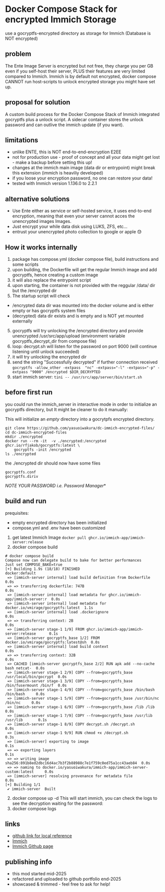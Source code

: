 # Docker Compose Stack for encrypted Immich Storage
use a gocryptfs-encrypted directory as storage for Immich (Database is NOT encrypted)

## problem
The Ente Image Server is encrypted but not free, they charge you per GB even if you self-host their server, PLUS their features are very limited compared to Immich.
Immich is by default not encrypted, docker compose CANNOT run host-scripts to unlock encrypted storage you might have set up.

## proposal for solution
A custom build process for the Docker Compose Stack of Immich integrated gocryptfs plus a unlock script. A sidecar container stores the unlock password and can outlive the immich update (if you want).

## limitations
- unlike ENTE, this is NOT end-to-end-encryption E2EE
- not for production use - proof of concept and all your data might get lost - make a backup before setting this up!
- changes at the immich main image (data dir or entrypoint) might break this extension (immich is heaviliy developed)
- if you loose your encryption password, no one can restore your data!
- tested with Immich version 1.136.0 to 2.2.1

## alternative solutions
- Use Ente either as service or self-hosted service, it uses end-to-end encryption, meaning that even your server cannot acces the unencrypted images Images.
- Just encrypt your while data disk using LUKS, ZFS, etc...
- entrust your unencrypted photo collection to google or apple 😓

## How it works internally
1. package has compose.yml (docker compose file), build instructions and some scripts
2. upon building, the Dockerfile will get the regular Immich image and add gocryptfs, hence creating a custom image
3. it will also replace the entrypoint script
4. upon starting, the container is not provided with the reggular /data/ dir but the /encrypted dir
5. The startup script will check
- /encrypted data dir was mounted into the docker volume and is either empty or has gocryptfs system files
- (decrypted) data dir exists and is empty and is NOT yet mounted externally
5. gocryptfs will try unlocking the /encrypted directory and provide unencrypted /usr/src/app/upload (environment variable gocryptfs_decrypt_dir from compose file)
6. loop: decrypt.sh will listen for the password on port 9000 (will continue listening until unlock succeeded)
7. it will try unlocking the encrypted dir
8. send the string "Successfully decrypted" if further connection received
```gocryptfs -allow_other -extpass  "nc" -extpass="-l" -extpass="-p" -extpass "9000" /encrypted $DIR_DECRYPTED```
9. start immich server:
```tini -- /usr/src/app/server/bin/start.sh```

## before first run
you could run the immich_server in interactive mode in order to initialize an gocryptfs directory, but It might be cleaner to do it manually:

This will initialize an *empty* directory into a gocrytpfs encrypted directory.
```
git clone https://github.com/yasuoiwakura/dc-immich-encrypted-files/
cd dc-immich-encrypted-files
mkdir ./encrypted
docker run --rm -it  -v ./encrypted:/encrypted ghcr.io/rfjakob/gocryptfs:latest \
    gocryptfs -init /encrypted
ls ./encrypted
```
the ./encrypted dir should now have some files
```
gocryptfs.conf
gocryptfs.diriv
```
**NOTE YOUR PASSWORD* i.e. Password Manager**

## build and run
prequisites:
- empty encrypted directory has been initialized
- compose.yml and .env have been customized
1. get latest Immich Image
```docker pull ghcr.io/immich-app/immich-server:release```
2. docker compose build
```
# docker compose build
Compose now can delegate build to bake for better performances
Just set COMPOSE_BAKE=true
[+] Building 1.9s (18/18) FINISHED                                       docker:default
 => [immich-server internal] load build definition from Dockerfile                 0.0s
 => => transferring dockerfile: 747B                                               0.0s
 => [immich-server internal] load metadata for ghcr.io/immich-app/immich-server:r  0.0s
 => [immich-server internal] load metadata for docker.io/vmirage/gocryptfs:latest  1.1s
 => [immich-server internal] load .dockerignore                                    0.0s
 => => transferring context: 2B                                                    0.0s
 => [immich-server stage-1 1/9] FROM ghcr.io/immich-app/immich-server:release      0.1s
 => [immich-server gocryptfs_base 1/2] FROM docker.io/vmirage/gocryptfs:latest@sh  0.0s
 => [immich-server internal] load build context                                    0.0s
 => => transferring context: 32B                                                   0.0s
 => CACHED [immich-server gocryptfs_base 2/2] RUN apk add --no-cache bash netcat-  0.0s
 => [immich-server stage-1 2/9] COPY --from=gocryptfs_base /usr/local/bin/gocrypt  0.0s
 => [immich-server stage-1 3/9] COPY --from=gocryptfs_base /bin/fusermount /bin/f  0.0s
 => [immich-server stage-1 4/9] COPY --from=gocryptfs_base /bin/bash /bin/bash     0.0s
 => [immich-server stage-1 5/9] COPY --from=gocryptfs_base /usr/bin/nc /bin/nc     0.0s
 => [immich-server stage-1 6/9] COPY --from=gocryptfs_base /lib /lib               0.0s
 => [immich-server stage-1 7/9] COPY --from=gocryptfs_base /usr/lib /usr/lib       0.1s
 => [immich-server stage-1 8/9] COPY decrypt.sh /decrypt.sh                        0.0s
 => [immich-server stage-1 9/9] RUN chmod +x /decrypt.sh                           0.3s
 => [immich-server] exporting to image                                             0.1s
 => => exporting layers                                                            0.1s
 => => writing image sha256:891b8ed2dbc16d4ac7b3f2b88988c7e1f759c0ed75a1cc43aeb84  0.0s
 => => naming to docker.io/yasuoiwakura/immich-app/immich-server-custom:latest     0.0s
 => [immich-server] resolving provenance for metadata file                         0.0s
[+] Building 1/1
 ✔ immich-server  Built
 ```
2. docker compose up -d
This will start immich, you can check the logs to see the decryption waiting for the password:
3. docker compose logs




## links
- [github link for local reference](https://github.com/yasuoiwakura/dc-immich-encrypted-files/)
- [Immich](https://immich.app/)
- [Immich Github page](https://github.com/immich-app/immich/pkgs/container/immich-server)


## publishing info
- this mod started mid-2025
- refactored and uploaded to github portfolio end-2025
- showcased & trimmed - feel free to ask for help!